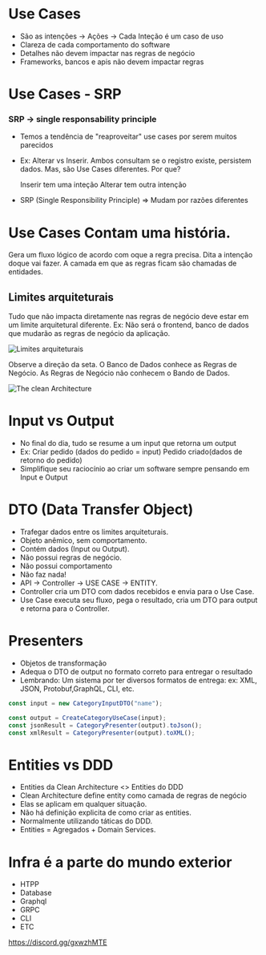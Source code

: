 # Use Cases

- São as intenções -> Ações -> Cada Inteção é um caso de uso
- Clareza de cada comportamento do software
- Detalhes não devem impactar nas regras de negócio
- Frameworks, bancos e apis não devem impactar regras

# Use Cases - SRP

### SRP -> single responsability principle

- Temos a tendência de "reaproveitar" use cases por serem muitos
  parecidos

- Ex: Alterar vs Inserir. Ambos consultam se o registro existe, persistem
  dados. Mas, são Use Cases diferentes. Por que?

  Inserir tem uma inteção
  Alterar tem outra intenção

- SRP (Single Responsibility Principle) => Mudam por razões diferentes

# Use Cases Contam uma história.

Gera um fluxo lógico de acordo com oque a regra precisa.
Dita a intenção doque vai fazer.
A camada em que as regras ficam são chamadas de entidades.

## Limites arquiteturais

Tudo que não impacta diretamente nas regras de negócio deve estar
em um limite arquitetural diferente. Ex: Não será o frontend, banco de
dados que mudarão as regras de negócio da aplicação.

![Limites arquiteturais](https://res.cloudinary.com/dlf01tbs6/image/upload/v1708562875/ahtclkm2mqz3uhvupwpy.png)

Observe a direção da seta. O Banco de Dados conhece as Regras de Negócio. As Regras de Negócio não
conhecem o Bando de Dados.

![The clean Architecture](https://res.cloudinary.com/dlf01tbs6/image/upload/v1708563200/z95zooobnxevs705zjrl.png)

# Input vs Output

- No final do dia, tudo se resume a um input que retorna um output
- Ex: Criar pedido (dados do pedido = input) Pedido criado(dados de retorno do pedido)
- Simplifique seu raciocínio ao criar um software sempre pensando em Input e Output

# DTO (Data Transfer Object)

- Trafegar dados entre os limites arquiteturais.
- Objeto anêmico, sem comportamento.
- Contém dados (Input ou Output).
- Não possui regras de negócio.
- Não possui comportamento
- Não faz nada!
- API -> Controller -> USE CASE -> ENTITY.
- Controller cria um DTO com dados recebidos e envia para o Use Case.
- Use Case executa seu fluxo, pega o resultado, cria um DTO para output e retorna para o Controller.

# Presenters

- Objetos de transformação
- Adequa o DTO de output no formato correto para entregar o resultado
- Lembrando: Um sistema por ter diversos formatos de entrega: ex: XML, JSON, Protobuf,GraphQL, CLI, etc.

```js
const input = new CategoryInputDTO("name");

const output = CreateCategoryUseCase(input);
const jsonResult = CategoryPresenter(output).toJson();
const xmlResult = CategoryPresenter(output).toXML();
```

# Entities vs DDD

- Entities da Clean Architecture <> Entities do DDD
- Clean Architecture define entity como camada de regras de negócio
- Elas se aplicam em qualquer situação.
- Não há definição explicita de como criar as entities.
- Normalmente utilizando táticas do DDD.
- Entities = Agregados + Domain Services.

# Infra é a parte do mundo exterior

- HTPP
- Database
- Graphql
- GRPC
- CLI
- ETC

https://discord.gg/gxwzhMTE

